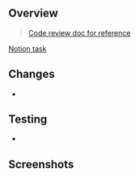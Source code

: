 ## Overview
>[Code review doc for reference](https://www.notion.so/uwblueprintexecs/Code-Review-a21fc85b00394f488e92d9d605f6b2bc)

[Notion task](https://www.notion.so/uwblueprintexecs/9224caeb21ce4350b8a1dc378d393323?v=43f44ac04d734394b7f7edc636c523b4)


## Changes
- 

## Testing
- 

## Screenshots
